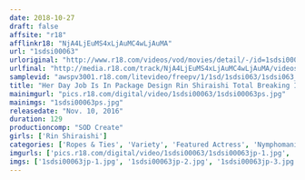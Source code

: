 ```yaml
---
date: 2018-10-27
draft: false
affsite: "r18"
afflinkr18: "NjA4LjEuMS4xLjAuMC4wLjAuMA"
url: "1sdsi00063"
urloriginal: "http://www.r18.com/videos/vod/movies/detail/-/id=1sdsi00063"
urlfinal: "http://media.r18.com/track/NjA4LjEuMS4xLjAuMC4wLjAuMA/videos/vod/movies/detail/-/id=1sdsi00063"
samplevid: "awspv3001.r18.com/litevideo/freepv/1/1sd/1sdsi063/1sdsi063_dmb_w.mp4"
title: "Her Day Job Is In Package Design Rin Shiraishi Total Breaking In Make This Bitch Spasm And Cum So Hard She Twists And Bends In Full Body Erogenous Zone Action! Massive Squirting Sex"
mainimgurl: "pics.r18.com/digital/video/1sdsi00063/1sdsi00063ps.jpg"
mainimgs: "1sdsi00063ps.jpg"
releasedate: "Nov. 10, 2016"
duration: 129
productioncomp: "SOD Create"
girls: ['Rin Shiraishi']
categories: ['Ropes & Ties', 'Variety', 'Featured Actress', 'Nymphomaniac', 'Squirting', 'Sex Toys', 'Threesome / Foursome', 'Big Vibrator', 'Hi-Def']
imgurls: ['pics.r18.com/digital/video/1sdsi00063/1sdsi00063jp-1.jpg', 'pics.r18.com/digital/video/1sdsi00063/1sdsi00063jp-2.jpg', 'pics.r18.com/digital/video/1sdsi00063/1sdsi00063jp-3.jpg', 'pics.r18.com/digital/video/1sdsi00063/1sdsi00063jp-4.jpg', 'pics.r18.com/digital/video/1sdsi00063/1sdsi00063jp-5.jpg', 'pics.r18.com/digital/video/1sdsi00063/1sdsi00063jp-6.jpg', 'pics.r18.com/digital/video/1sdsi00063/1sdsi00063jp-7.jpg', 'pics.r18.com/digital/video/1sdsi00063/1sdsi00063jp-8.jpg', 'pics.r18.com/digital/video/1sdsi00063/1sdsi00063jp-9.jpg', 'pics.r18.com/digital/video/1sdsi00063/1sdsi00063jp-10.jpg', 'pics.r18.com/digital/video/1sdsi00063/1sdsi00063jp-11.jpg', 'pics.r18.com/digital/video/1sdsi00063/1sdsi00063jp-12.jpg', 'pics.r18.com/digital/video/1sdsi00063/1sdsi00063jp-13.jpg', 'pics.r18.com/digital/video/1sdsi00063/1sdsi00063jp-14.jpg', 'pics.r18.com/digital/video/1sdsi00063/1sdsi00063jp-15.jpg', 'pics.r18.com/digital/video/1sdsi00063/1sdsi00063jp-16.jpg', 'pics.r18.com/digital/video/1sdsi00063/1sdsi00063jp-17.jpg', 'pics.r18.com/digital/video/1sdsi00063/1sdsi00063jp-18.jpg', 'pics.r18.com/digital/video/1sdsi00063/1sdsi00063jp-19.jpg', 'pics.r18.com/digital/video/1sdsi00063/1sdsi00063jp-20.jpg']
imgs: ['1sdsi00063jp-1.jpg', '1sdsi00063jp-2.jpg', '1sdsi00063jp-3.jpg', '1sdsi00063jp-4.jpg', '1sdsi00063jp-5.jpg', '1sdsi00063jp-6.jpg', '1sdsi00063jp-7.jpg', '1sdsi00063jp-8.jpg', '1sdsi00063jp-9.jpg', '1sdsi00063jp-10.jpg', '1sdsi00063jp-11.jpg', '1sdsi00063jp-12.jpg', '1sdsi00063jp-13.jpg', '1sdsi00063jp-14.jpg', '1sdsi00063jp-15.jpg', '1sdsi00063jp-16.jpg', '1sdsi00063jp-17.jpg', '1sdsi00063jp-18.jpg', '1sdsi00063jp-19.jpg', '1sdsi00063jp-20.jpg']
---
```

